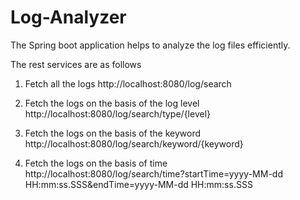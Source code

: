 # Log-Analyzer
The Spring boot application helps to analyze the log files efficiently.

The rest services are as follows

1. Fetch all the logs
  http://localhost:8080/log/search
  
2. Fetch the logs on the basis of the log level
  http://localhost:8080/log/search/type/{level}
  
3. Fetch the logs on the basis of the keyword
  http://localhost:8080/log/search/keyword/{keyword}
  
4. Fetch the logs on the basis of time
  http://localhost:8080/log/search/time?startTime=yyyy-MM-dd HH:mm:ss.SSS&endTime=yyyy-MM-dd HH:mm:ss.SSS
 
 

